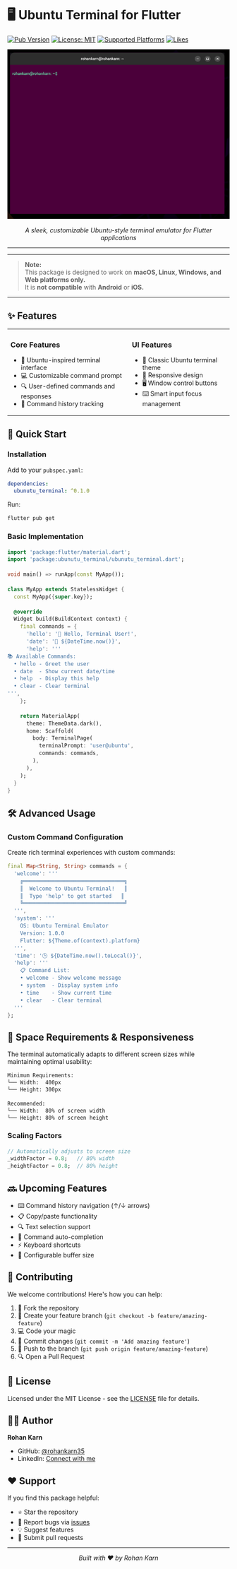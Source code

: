 # 🖥️ Ubuntu Terminal for Flutter

[![Pub Version](https://img.shields.io/pub/v/ubunutu_terminal.svg)](https://pub.dev/packages/ubunutu_terminal)
[![License: MIT](https://img.shields.io/badge/License-MIT-yellow.svg)](https://opensource.org/licenses/MIT)
[![Supported Platforms](https://img.shields.io/badge/Platforms-Web,%20macOS,%20Linux,%20Windows-blue.svg)](https://flutter.dev)
[![Likes](https://img.shields.io/pub/likes/ubunutu_terminal?style=flat-square)](https://pub.dev/packages/ubunutu_terminal)

<div align="center">
  <img src="https://raw.githubusercontent.com/rohankarn35/ubunutu_terminal/refs/heads/main/image.png" alt="Ubuntu Terminal Preview" width="600"/>
  
  *A sleek, customizable Ubuntu-style terminal emulator for Flutter applications*
</div>

---

---

> **Note:**  
> This package is designed to work on **macOS, Linux, Windows, and Web platforms only.**  
> It is **not compatible** with **Android** or **iOS.**

---

## ✨ Features

<table>
  <tr>
    <td>
      <h3>Core Features</h3>
      <ul>
        <li>🎯 Ubuntu-inspired terminal interface</li>
        <li>💻 Customizable command prompt</li>
        <li>🔍 User-defined commands and responses</li>
        <li>📜 Command history tracking</li>
      </ul>
    </td>
    <td>
      <h3>UI Features</h3>
      <ul>
        <li>🎨 Classic Ubuntu terminal theme</li>
        <li>📱 Responsive design</li>
        <li>🖥️ Window control buttons</li>
        <li>⌨️ Smart input focus management</li>
      </ul>
    </td>
  </tr>
</table>

## 🚀 Quick Start

### Installation

Add to your `pubspec.yaml`:

```yaml
dependencies:
  ubunutu_terminal: ^0.1.0
```

Run:

```bash
flutter pub get
```

### Basic Implementation

```dart
import 'package:flutter/material.dart';
import 'package:ubunutu_terminal/ubunutu_terminal.dart';

void main() => runApp(const MyApp());

class MyApp extends StatelessWidget {
  const MyApp({super.key});

  @override
  Widget build(BuildContext context) {
    final commands = {
      'hello': '👋 Hello, Terminal User!',
      'date': '📅 ${DateTime.now()}',
      'help': '''
📚 Available Commands:
  • hello - Greet the user
  • date  - Show current date/time
  • help  - Display this help
  • clear - Clear terminal
''',
    };

    return MaterialApp(
      theme: ThemeData.dark(),
      home: Scaffold(
        body: TerminalPage(
          terminalPrompt: 'user@ubuntu',
          commands: commands,
        ),
      ),
    );
  }
}
```

## 🛠️ Advanced Usage

### Custom Command Configuration

Create rich terminal experiences with custom commands:

```dart
final Map<String, String> commands = {
  'welcome': '''
    ╔════════════════════════════════╗
    ║  Welcome to Ubuntu Terminal!   ║
    ║  Type 'help' to get started   ║
    ╚════════════════════════════════╝
  ''',
  'system': '''
    OS: Ubuntu Terminal Emulator
    Version: 1.0.0
    Flutter: ${Theme.of(context).platform}
  ''',
  'time': '🕒 ${DateTime.now().toLocal()}',
  'help': '''
    📋 Command List:
    • welcome - Show welcome message
    • system  - Display system info
    • time    - Show current time
    • clear   - Clear terminal
  '''
};
```

## 📐 Space Requirements & Responsiveness

The terminal automatically adapts to different screen sizes while maintaining optimal usability:

```
Minimum Requirements:
└── Width:  400px
└── Height: 300px

Recommended:
└── Width:  80% of screen width
└── Height: 80% of screen height
```

### Scaling Factors

```dart
// Automatically adjusts to screen size
_widthFactor = 0.8;   // 80% width
_heightFactor = 0.8;  // 80% height
```

## 🔜 Upcoming Features

- ⌨️ Command history navigation (↑/↓ arrows)
- 📋 Copy/paste functionality
- 🔍 Text selection support
- 📝 Command auto-completion
- ⚡ Keyboard shortcuts
- 🔄 Configurable buffer size

## 🤝 Contributing

We welcome contributions! Here's how you can help:

1. 🍴 Fork the repository
2. 🌿 Create your feature branch (`git checkout -b feature/amazing-feature`)
3. 💻 Code your magic
4. 📝 Commit changes (`git commit -m 'Add amazing feature'`)
5. 🚀 Push to the branch (`git push origin feature/amazing-feature`)
6. 🔍 Open a Pull Request

## 📜 License

Licensed under the MIT License - see the [LICENSE](LICENSE) file for details.

## 👨‍💻 Author

**Rohan Karn**

- GitHub: [@rohankarn35](https://github.com/rohankarn35)
- LinkedIn: [Connect with me](https://linkedin.com/in/yourprofile)

## ❤️ Support

If you find this package helpful:

- ⭐ Star the repository
- 🐛 Report bugs via [issues](https://github.com/rohankarn35/ubunutu_terminal/issues)
- 💡 Suggest features
- 🔀 Submit pull requests

---

<div align="center">
  <i>Built with ❤️ by Rohan Karn</i>
</div>
